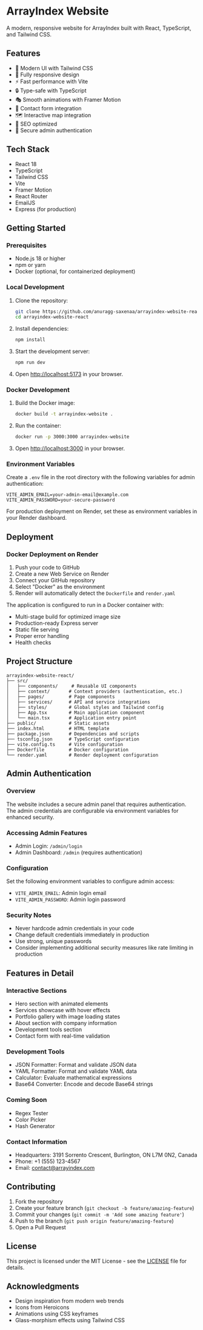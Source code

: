 # ArrayIndex Website

A modern, responsive website for ArrayIndex built with React, TypeScript, and Tailwind CSS.

## Features

- 🎨 Modern UI with Tailwind CSS
- 📱 Fully responsive design
- ⚡ Fast performance with Vite
- 🔒 Type-safe with TypeScript
- 🎭 Smooth animations with Framer Motion
- 📧 Contact form integration
- 🗺️ Interactive map integration
- 🎯 SEO optimized
- 🔐 Secure admin authentication

## Tech Stack

- React 18
- TypeScript
- Tailwind CSS
- Vite
- Framer Motion
- React Router
- EmailJS
- Express (for production)

## Getting Started

### Prerequisites

- Node.js 18 or higher
- npm or yarn
- Docker (optional, for containerized deployment)

### Local Development

1. Clone the repository:
   ```bash
   git clone https://github.com/anuragg-saxenaa/arrayindex-website-react.git
   cd arrayindex-website-react
   ```

2. Install dependencies:
   ```bash
   npm install
   ```

3. Start the development server:
   ```bash
   npm run dev
   ```

4. Open [http://localhost:5173](http://localhost:5173) in your browser.

### Docker Development

1. Build the Docker image:
   ```bash
   docker build -t arrayindex-website .
   ```

2. Run the container:
   ```bash
   docker run -p 3000:3000 arrayindex-website
   ```

3. Open [http://localhost:3000](http://localhost:3000) in your browser.

### Environment Variables

Create a `.env` file in the root directory with the following variables for admin authentication:

```
VITE_ADMIN_EMAIL=your-admin-email@example.com
VITE_ADMIN_PASSWORD=your-secure-password
```

For production deployment on Render, set these as environment variables in your Render dashboard.

## Deployment

### Docker Deployment on Render

1. Push your code to GitHub
2. Create a new Web Service on Render
3. Connect your GitHub repository
4. Select "Docker" as the environment
5. Render will automatically detect the `Dockerfile` and `render.yaml`

The application is configured to run in a Docker container with:
- Multi-stage build for optimized image size
- Production-ready Express server
- Static file serving
- Proper error handling
- Health checks

## Project Structure

```
arrayindex-website-react/
├── src/
│   ├── components/     # Reusable UI components
│   ├── context/       # Context providers (authentication, etc.)
│   ├── pages/         # Page components
│   ├── services/      # API and service integrations
│   ├── styles/        # Global styles and Tailwind config
│   ├── App.tsx        # Main application component
│   └── main.tsx       # Application entry point
├── public/            # Static assets
├── index.html         # HTML template
├── package.json       # Dependencies and scripts
├── tsconfig.json      # TypeScript configuration
├── vite.config.ts     # Vite configuration
├── Dockerfile         # Docker configuration
└── render.yaml        # Render deployment configuration
```

## Admin Authentication

### Overview
The website includes a secure admin panel that requires authentication. The admin credentials are configurable via environment variables for enhanced security.

### Accessing Admin Features
- Admin Login: `/admin/login`
- Admin Dashboard: `/admin` (requires authentication)

### Configuration
Set the following environment variables to configure admin access:
- `VITE_ADMIN_EMAIL`: Admin login email
- `VITE_ADMIN_PASSWORD`: Admin login password

### Security Notes
- Never hardcode admin credentials in your code
- Change default credentials immediately in production
- Use strong, unique passwords
- Consider implementing additional security measures like rate limiting in production

## Features in Detail

### Interactive Sections
- Hero section with animated elements
- Services showcase with hover effects
- Portfolio gallery with image loading states
- About section with company information
- Development tools section
- Contact form with real-time validation

### Development Tools
- JSON Formatter: Format and validate JSON data
- YAML Formatter: Format and validate YAML data
- Calculator: Evaluate mathematical expressions
- Base64 Converter: Encode and decode Base64 strings

### Coming Soon
- Regex Tester
- Color Picker
- Hash Generator

### Contact Information
- Headquarters: 3191 Sorrento Crescent, Burlington, ON L7M 0N2, Canada
- Phone: +1 (555) 123-4567
- Email: contact@arrayindex.com

## Contributing

1. Fork the repository
2. Create your feature branch (`git checkout -b feature/amazing-feature`)
3. Commit your changes (`git commit -m 'Add some amazing feature'`)
4. Push to the branch (`git push origin feature/amazing-feature`)
5. Open a Pull Request

## License

This project is licensed under the MIT License - see the [LICENSE](LICENSE) file for details.

## Acknowledgments

- Design inspiration from modern web trends
- Icons from Heroicons
- Animations using CSS keyframes
- Glass-morphism effects using Tailwind CSS 